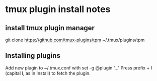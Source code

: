 # tmux plugin install notes

## install tmux plugin manager
git clone https://github.com/tmux-plugins/tpm ~/.tmux/plugins/tpm

## Installing plugins

Add new plugin to ~/.tmux.conf with set -g @plugin '...'
Press prefix + I (capital I, as in Install) to fetch the plugin.
